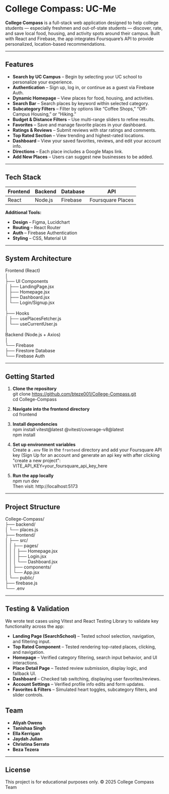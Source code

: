 # College Compass: UC-Me

**College Compass** is a full-stack web application designed to help college students — especially freshmen and out-of-state students — discover, rate, and save local food, housing, and activity spots around their campus. Built with React and Firebase, the app integrates Foursquare’s API to provide personalized, location-based recommendations.

---

## Features

- **Search by UC Campus** – Begin by selecting your UC school to personalize your experience.  
- **Authentication** – Sign up, log in, or continue as a guest via Firebase Auth.  
- **Dynamic Homepage** – View places for food, housing, and activities.  
- **Search Bar** – Search places by keyword within selected category.  
- **Subcategory Filters** – Filter by options like “Coffee Shops,” “Off-Campus Housing,” or “Hiking.”  
- **Budget & Distance Filters** – Use multi-range sliders to refine results.  
- **Favorites** – Save and manage favorite places in your dashboard.  
- **Ratings & Reviews** – Submit reviews with star ratings and comments.  
- **Top Rated Section** – View trending and highest-rated locations.  
- **Dashboard** – View your saved favorites, reviews, and edit your account info.  
- **Directions** – Each place includes a Google Maps link.  
- **Add New Places** – Users can suggest new businesses to be added.

---

## Tech Stack

| Frontend  | Backend | Database | API              |
|-----------|---------|----------|------------------|
| React     | Node.js | Firebase | Foursquare Places |

**Additional Tools:**  
- **Design** – Figma, Lucidchart  
- **Routing** – React Router  
- **Auth** – Firebase Authentication  
- **Styling** – CSS, Material UI  

---

## System Architecture

Frontend (React)  
│  
├── UI Components  
│   ├── LandingPage.jsx  
│   ├── Homepage.jsx  
│   ├── Dashboard.jsx  
│   └── Login/Signup.jsx  
│  
├── Hooks  
│   ├── usePlacesFetcher.js  
│   └── useCurrentUser.js  
│  
Backend (Node.js + Axios)  
│  
└── Firebase  
    ├── Firestore Database  
    └── Firebase Auth

---

## Getting Started

1. **Clone the repository**  
git clone https://github.com/bteze001/College-Compass.git  
cd College-Compass  

2. **Navigate into the frontend directory**  
cd frontend  

3. **Install dependencies**  
npm install vitest@latest @vitest/coverage-v8@latest  
npm install  

4. **Set up environment variables**  
Create a `.env` file in the `frontend` directory and add your Foursquare API key (Sign Up for an account and generate an api key with after clicking "create a new project":  
VITE_API_KEY=your_foursquare_api_key_here

5. **Run the app locally**  
npm run dev  
Then visit: http://localhost:5173

---

## Project Structure

College-Compass/  
├── backend/  
│   └── places.js  
├── frontend/  
│   ├── src/  
│   │   ├── pages/  
│   │   │   ├── Homepage.jsx  
│   │   │   ├── Login.jsx  
│   │   │   └── Dashboard.jsx  
│   │   ├── components/  
│   │   └── App.jsx  
│   └── public/  
├── firebase.js  
└── .env

---

## Testing & Validation

We wrote test cases using Vitest and React Testing Library to validate key functionality across the app:

- **Landing Page (SearchSchool)** – Tested school selection, navigation, and filtering input.  
- **Top Rated Component** – Tested rendering top-rated places, clicking, and navigation.  
- **Homepage** – Verified category filtering, search input behavior, and UI interactions.  
- **Place Detail Page** – Tested review submission, display logic, and fallback UI.  
- **Dashboard** – Checked tab switching, displaying user favorites/reviews.  
- **Account Settings** – Verified profile info edits and form updates.  
- **Favorites & Filters** – Simulated heart toggles, subcategory filters, and slider controls.


## Team

- **Aliyah Owens**  
- **Tanishaa Singh**  
- **Ella Kerrigan**  
- **Jaydah Julian**  
- **Christina Serrato**  
- **Beza Tezera**

---

## License

This project is for educational purposes only. © 2025 College Compass Team
